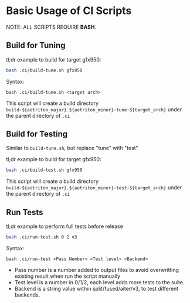 # Basic Usage of CI Scripts

NOTE: ALL SCRIPTS REQUIRE **BASH**.

## Build for Tuning

tl;dr example to build for target gfx950:
``` bash
bash .ci/build-tune.sh gfx950
```

Syntax:
```
bash .ci/build-tune.sh <target arch>
```

This script will create a build directory
`build-${aotriton_major}.${aotriton_minor}-tune-${target_arch}` under the
parent directory of `.ci`

## Build for Testing

Similar to `build-tune.sh`, but replace "tune" with "test"

tl;dr example to build for target gfx950:
``` bash
bash .ci/build-test.sh gfx950
```

This script will create a build directory
`build-${aotriton_major}.${aotriton_minor}-test-${target_arch}` under the
parent directory of `.ci`

## Run Tests

tl;dr example to perform full tests before release

``` bash
bash .ci/run-test.sh 0 2 v3
```

Syntax:
```
bash .ci/run-test <Pass Number> <Test level> <Backend>
```

* Pass number is a number added to output files to avoid overwritting existing
  result when run the script manually
* Test level is a number in 0/1/2, each level adds more tests to the suite.
* Backend is a string value within split/fused/aiter/v3, to test different backends.
